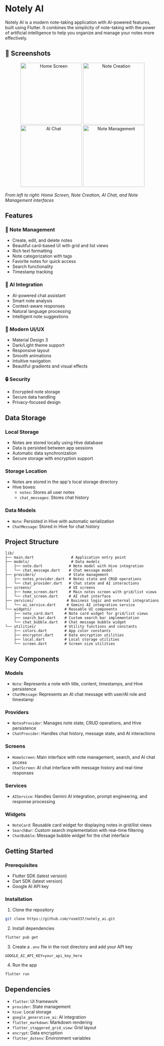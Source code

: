 # Notely AI

Notely AI is a modern note-taking application with AI-powered features, built using Flutter. It combines the simplicity of note-taking with the power of artificial intelligence to help you organize and manage your notes more effectively.

## 📱 Screenshots

<div align="center">
  <img src="assets/screenshots/home_screen.png" width="200" alt="Home Screen"/>
  <img src="assets/screenshots/create_note.png" width="200" alt="Note Creation"/>
  <img src="assets/screenshots/ai_chat.png" width="200" alt="AI Chat"/>
  <img src="assets/screenshots/note_management.png" width="200" alt="Note Management"/>
</div>

*From left to right: Home Screen, Note Creation, AI Chat, and Note Management interfaces*

## Features

### 📝 Note Management
- Create, edit, and delete notes
- Beautiful card-based UI with grid and list views
- Rich text formatting
- Note categorization with tags
- Favorite notes for quick access
- Search functionality
- Timestamp tracking

### 🤖 AI Integration
- AI-powered chat assistant
- Smart note analysis
- Context-aware responses
- Natural language processing
- Intelligent note suggestions

### 🎨 Modern UI/UX
- Material Design 3
- Dark/Light theme support
- Responsive layout
- Smooth animations
- Intuitive navigation
- Beautiful gradients and visual effects

### 🔒 Security
- Encrypted note storage
- Secure data handling
- Privacy-focused design

## Data Storage

### Local Storage
- Notes are stored locally using Hive database
- Data is persisted between app sessions
- Automatic data synchronization
- Secure storage with encryption support

### Storage Location
- Notes are stored in the app's local storage directory
- Hive boxes:
  - `notes`: Stores all user notes
  - `chat_messages`: Stores chat history

### Data Models
- `Note`: Persisted in Hive with automatic serialization
- `ChatMessage`: Stored in Hive for chat history

## Project Structure

```
lib/
├── main.dart                 # Application entry point
├── models/                   # Data models
│   ├── note.dart            # Note model with Hive integration
│   └── chat_message.dart    # Chat message model
├── providers/               # State management
│   ├── notes_provider.dart  # Notes state and CRUD operations
│   └── chat_provider.dart   # Chat state and AI interactions
├── screens/                 # UI screens
│   ├── home_screen.dart     # Main notes screen with grid/list views
│   └── chat_screen.dart     # AI chat interface
├── services/               # Business logic and external integrations
│   └── ai_service.dart     # Gemini AI integration service
└── widgets/               # Reusable UI components
    ├── note_card.dart     # Note card widget for grid/list views
    ├── search_bar.dart    # Custom search bar implementation
    └── chat_bubble.dart   # Chat message bubble widget
└── utilities/             # Utility functions and constants
    ├── colors.dart        # App color constants
    ├── encryptor.dart     # Data encryption utilities
    ├── local.dart         # Local storage utilities
    └── screen.dart        # Screen size utilities
```

## Key Components

### Models
- `Note`: Represents a note with title, content, timestamps, and Hive persistence
- `ChatMessage`: Represents an AI chat message with user/AI role and timestamp

### Providers
- `NotesProvider`: Manages note state, CRUD operations, and Hive persistence
- `ChatProvider`: Handles chat history, message state, and AI interactions

### Screens
- `HomeScreen`: Main interface with note management, search, and AI chat access
- `ChatScreen`: AI chat interface with message history and real-time responses

### Services
- `AIService`: Handles Gemini AI integration, prompt engineering, and response processing

### Widgets
- `NoteCard`: Reusable card widget for displaying notes in grid/list views
- `SearchBar`: Custom search implementation with real-time filtering
- `ChatBubble`: Message bubble widget for the chat interface

## Getting Started

### Prerequisites
- Flutter SDK (latest version)
- Dart SDK (latest version)
- Google AI API key

### Installation
1. Clone the repository
```bash
git clone https://github.com/roxm337/notely_ai.git
```

2. Install dependencies
```bash
flutter pub get
```

3. Create a `.env` file in the root directory and add your API key
```
GOOGLE_AI_API_KEY=your_api_key_here
```

4. Run the app
```bash
flutter run
```

## Dependencies

- `flutter`: UI framework
- `provider`: State management
- `hive`: Local storage
- `google_generative_ai`: AI integration
- `flutter_markdown`: Markdown rendering
- `flutter_staggered_grid_view`: Grid layout
- `encrypt`: Data encryption
- `flutter_dotenv`: Environment variables



